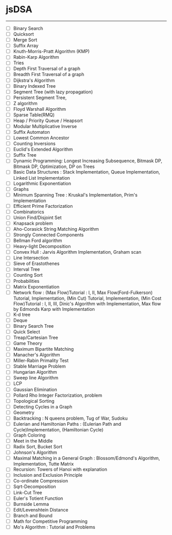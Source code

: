 # jsDSA
___
- [ ] Binary Search
- [ ] Quicksort
- [ ]  Merge Sort
- [ ] Suffix Array
- [ ] Knuth-Morris-Pratt Algorithm (KMP)
- [ ] Rabin-Karp Algorithm
- [ ] Tries
- [ ] Depth First Traversal of a graph
- [ ] Breadth First Traversal of a graph
- [ ] Dijkstra's Algorithm
- [ ] Binary Indexed Tree
- [ ] Segment Tree (with lazy propagation)
- [ ] Persistent Segment Tree,
- [ ] Z algorithm
- [ ] Floyd Warshall Algorithm
- [ ] Sparse Table(RMQ)
- [ ] Heap / Priority Queue / Heapsort
- [ ] Modular Multiplicative Inverse
- [ ] Suffix Automaton
- [ ] Lowest Common Ancestor
- [ ] Counting Inversions
- [ ] Euclid's Extended Algorithm
- [ ] Suffix Tree
- [ ] Dynamic Programming: Longest Increasing Subsequence, Bitmask DP, Bitmask DP, Optimization, DP on Trees
- [ ]  Basic Data Structures : Stack Implementation, Queue Implementation, Linked List Implementation
- [ ]  Logarithmic Exponentiation
- [ ] Graphs
- [ ] Minimum Spanning Tree : Kruskal's Implementation, Prim's Implementation
- [ ] Efficient Prime Factorization
- [ ] Combinatorics
- [ ] Union Find/Disjoint Set
- [ ] Knapsack problem
- [ ] Aho-Corasick String Matching Algorithm
- [ ] Strongly Connected Components
- [ ] Bellman Ford algorithm
- [ ] Heavy-light Decomposition
- [ ] Convex Hull : Jarvis Algorithm Implementation, Graham scan
- [ ] Line Intersection
- [ ] Sieve of Erastothenes
- [ ] Interval Tree
- [ ] Counting Sort
- [ ] Probabilities
- [ ] Matrix Exponentiation
- [ ] Network flow : (Max Flow)Tutorial : I, II, Max Flow(Ford-Fulkerson) Tutorial, Implementation, (Min Cut) Tutorial, Implementation, (Min Cost Flow)Tutorial : I, II, III, Dinic's Algorithm with Implementation, Max flow by Edmonds Karp with Implementation
- [ ] K-d tree
- [ ] Deque
- [ ] Binary Search Tree
- [ ] Quick Select
- [ ] Treap/Cartesian Tree
- [ ] Game Theory
- [ ] Maximum Bipartite Matching
- [ ] Manacher's Algorithm
- [ ] Miller-Rabin Primality Test
- [ ] Stable Marriage Problem
- [ ] Hungarian Algorithm
- [ ] Sweep line Algorithm
- [ ] LCP
- [ ] Gaussian Elimination
- [ ] Pollard Rho Integer Factorization, problem
- [ ] Topological Sorting
- [ ] Detecting Cycles in a Graph
- [ ] Geometry
- [ ] Backtracking : N queens problem, Tug of War, Sudoku
- [ ] Eulerian and Hamiltonian Paths : (Eulerian Path and Cycle)Implementation, (Hamiltonian Cycle)
- [ ]  Graph Coloring
- [ ] Meet in the Middle
- [ ] Radix Sort, Bucket Sort
- [ ] Johnson's Algorithm
- [ ] Maximal Matching in a General Graph : Blossom/Edmond's Algorithm, Implementation, Tutte Matrix
- [ ]  Recursion: Towers of Hanoi with explanation
- [ ] Inclusion and Exclusion Principle
- [ ] Co-ordinate Compression
- [ ] Sqrt-Decomposition
- [ ] Link-Cut Tree
- [ ] Euler's Totient Function
- [ ] Burnside Lemma
- [ ] Edit/Levenshtein Distance
- [ ] Branch and Bound
- [ ] Math for Competitive Programming
- [ ] Mo's Algorithm : Tutorial and Problems
